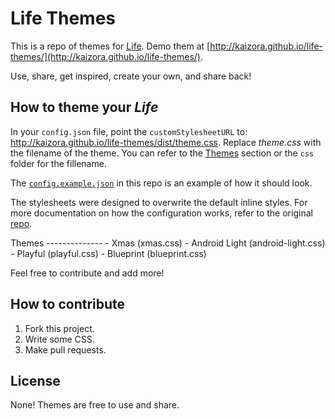 Life Themes
====

This is a repo of themes for [Life](https://github.com/cheeaun/life). Demo them at [http://kaizora.github.io/life-themes/](http://kaizora.github.io/life-themes/).

Use, share, get inspired, create your own, and share back!

How to theme your *Life*
------------------------
In your `config.json` file, point the `customStylesheetURL` to:
http://kaizora.github.io/life-themes/dist/theme.css. Replace *theme.css* with the filename of the theme. You can refer to the [Themes](#themes) section or the `css` folder for the fillename.

The [`config.example.json`](https://github.com/kaizora/life-themes/blob/master/config.example.json) in this repo is an example of how it should look.

The stylesheets were designed to overwrite the default inline styles. For more documentation on how the configuration works, refer to the original [repo](https://github.com/cheeaun/life).

<a name="themes"/>
Themes
--------------
- Xmas (xmas.css)
- Android Light (android-light.css)
- Playful (playful.css)
- Blueprint (blueprint.css)

Feel free to contribute and add more!

How to contribute
-----------------

1. Fork this project.
2. Write some CSS.
3. Make pull requests.

License
-------

None! Themes are free to use and share.